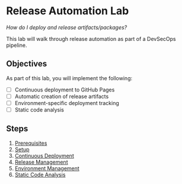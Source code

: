 # Release Automation Lab

_How do I deploy and release artifacts/packages?_

This lab will walk through release automation as part of a DevSecOps pipeline.

## Objectives

As part of this lab, you will implement the following:

- [ ] Continuous deployment to GitHub Pages
- [ ] Automatic creation of release artifacts
- [ ] Environment-specific deployment tracking
- [ ] Static code analysis

## Steps

1. [Prerequisites](./prerequisites.md)
1. [Setup](./setup.md)
1. [Continuous Deployment](./continuous-deployment.md)
1. [Release Management](./release-management.md)
1. [Environment Management](./environment-management.md)
1. [Static Code Analysis](./static-code-analysis.md)
